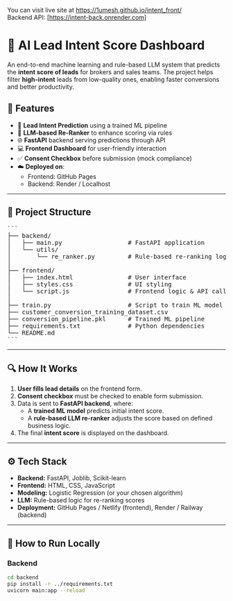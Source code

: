 You can visit live site at https://1umesh.github.io/intent_front/
<br>
Backend API: [https://intent-back.onrender.com]
# 🧠 AI Lead Intent Score Dashboard

An end-to-end machine learning and rule-based LLM system that predicts the **intent score of leads** for brokers and sales teams. The project helps filter **high-intent** leads from low-quality ones, enabling faster conversions and better productivity.

## 🚀 Features

- 🎯 **Lead Intent Prediction** using a trained ML pipeline
- 🧠 **LLM-based Re-Ranker** to enhance scoring via rules
- 🌐 **FastAPI** backend serving predictions through API
- 💻 **Frontend Dashboard** for user-friendly interaction
- ✅ **Consent Checkbox** before submission (mock compliance)
- ☁️ **Deployed on**:
  - Frontend: GitHub Pages 
  - Backend: Render / Localhost

---

## 📁 Project Structure
<pre>
```
├── backend/
│   ├── main.py                  # FastAPI application
│   └── utils/
│       └── re_ranker.py         # Rule-based re-ranking logic
│
├── frontend/
│   ├── index.html               # User interface
│   ├── styles.css               # UI styling
│   └── script.js                # Frontend logic & API calls
│
├── train.py                     # Script to train ML model
├── customer_conversion_training_dataset.csv
├── conversion_pipeline.pkl      # Trained ML pipeline
├── requirements.txt             # Python dependencies
└── README.md
```
</pre>

---

## 🔍 How It Works

1. **User fills lead details** on the frontend form.
2. **Consent checkbox** must be checked to enable form submission.
3. Data is sent to **FastAPI backend**, where:
   - A **trained ML model** predicts initial intent score.
   - A **rule-based LLM re-ranker** adjusts the score based on defined business logic.
4. The final **intent score** is displayed on the dashboard.

---

## ⚙️ Tech Stack

- **Backend:** FastAPI, Joblib, Scikit-learn
- **Frontend:** HTML, CSS, JavaScript
- **Modeling:** Logistic Regression (or your chosen algorithm)
- **LLM:** Rule-based logic for re-ranking scores
- **Deployment:** GitHub Pages / Netlify (frontend), Render / Railway (backend)

---

## 🧪 How to Run Locally

### Backend

```bash
cd backend
pip install -r ../requirements.txt
uvicorn main:app --reload
